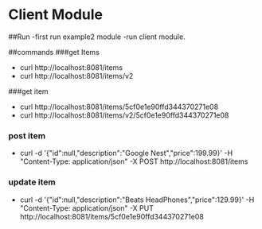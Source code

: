 # Client Module

##Run
-first run example2 module
-run client module.

##commands
###get Items
- curl http://localhost:8081/items
- curl http://localhost:8081/items/v2

###get item
- curl http://localhost:8081/items/5cf0e1e90ffd344370271e08
- curl http://localhost:8081/items/v2/5cf0e1e90ffd344370271e08

### post item
- curl -d '{"id":null,"description":"Google Nest","price":199.99}' -H "Content-Type: application/json" -X POST http://localhost:8081/items


### update item
- curl -d '{"id":null,"description":"Beats HeadPhones","price":129.99}' -H "Content-Type: application/json" -X PUT http://localhost:8081/items/5cf0e1e90ffd344370271e08
